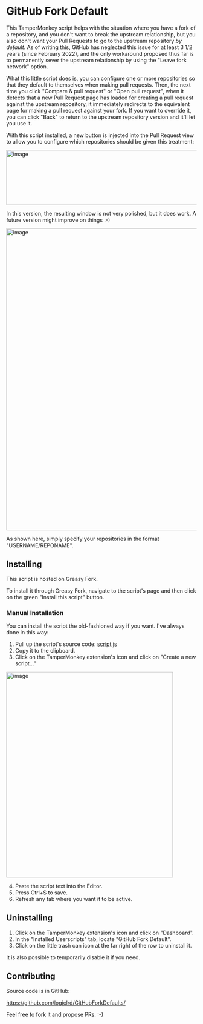 # GitHub Fork Default

This TamperMonkey script helps with the situation where you have a fork of a repository, and you don't want to break the upstream relationship, but you also don't want your Pull Requests to go to the upstream repository _by default_. As of writing this, GitHub has neglected this issue for at least 3 1/2 years (since February 2022), and the only workaround proposed thus far is to permanently sever the upstream relationship by using the "Leave fork network" option.

What this little script does is, you can configure one or more repositories so that they default to themselves when making pull requests. Then, the next time you click "Compare & pull request" or "Open pull request", when it detects that a new Pull Request page has loaded for creating a pull request against the upstream repository, it immediately redirects to the equivalent page for making a pull request against your fork. If you want to override it, you can click "Back" to return to the upstream repository version and it'll let you use it.

With this script installed, a new button is injected into the Pull Request view to allow you to configure which repositories should be given this treatment:

<img width="584" height="145" alt="image" src="https://github.com/user-attachments/assets/ac8941a5-8fd7-447a-b65f-37e3eb16244e" />

In this version, the resulting window is not very polished, but it does work. A future version might improve on things :-)

<img width="1453" height="797" alt="image" src="https://github.com/user-attachments/assets/1cceedf5-a040-49a1-9f2c-b12f0aa6ee5a" />

As shown here, simply specify your repositories in the format "USERNAME/REPONAME".

## Installing

This script is hosted on Greasy Fork.

To install it through Greasy Fork, navigate to the script's page and then click on the green "Install this script" button.

### Manual Installation

You can install the script the old-fashioned way if you want. I've always done in this way:

1. Pull up the script's source code: [script.js](https://raw.githubusercontent.com/logiclrd/GitHubForkDefault/refs/heads/main/script.js?raw=1)
2. Copy it to the clipboard.
3. Click on the TamperMonkey extension's icon and click on "Create a new script..."

<img width="441" height="543" alt="image" src="https://github.com/user-attachments/assets/54c66a55-a892-4eac-915a-429b932649e6" />

4. Paste the script text into the Editor.
5. Press Ctrl+S to save.
6. Refresh any tab where you want it to be active.

## Uninstalling

1. Click on the TamperMonkey extension's icon and click on "Dashboard".
2. In the "Installed Userscripts" tab, locate "GitHub Fork Default".
3. Click on the little trash can icon at the far right of the row to uninstall it.

It is also possible to temporarily disable it if you need.

## Contributing

Source code is in GitHub:

https://github.com/logiclrd/GitHubForkDefaults/

Feel free to fork it and propose PRs. :-)
